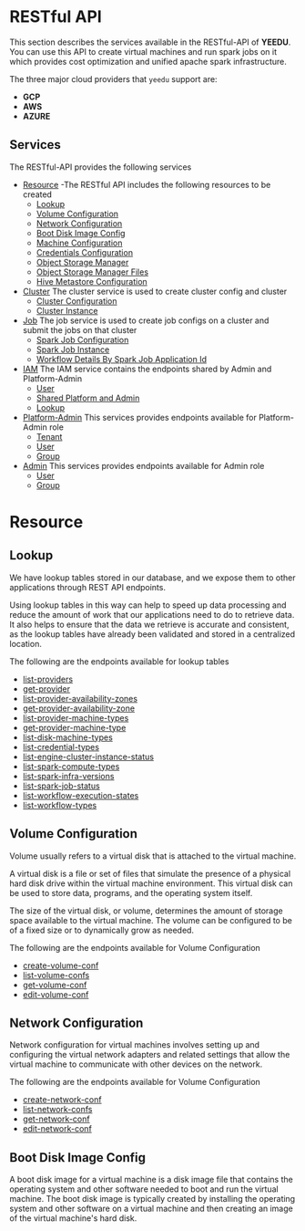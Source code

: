 # RESTful API

This section describes the services available in the RESTful-API of **YEEDU**. You can use this API to create virtual machines and run spark jobs on it which provides cost optimization and unified apache spark infrastructure.

The three major cloud providers that `yeedu` support are:
- **GCP**
- **AWS**
- **AZURE**


## Services

The RESTful-API provides the following services
- [Resource](#resource)
  -The RESTful API includes the following resources to be created
  - [Lookup](#lookup)
  - [Volume Configuration](#volume-configuration)
  - [Network Configuration](#network-configuration)
  - [Boot Disk Image Config](#boot-disk-image-config)
  - [Machine Configuration](#machine-configuration)
  - [Credentials Configuration](#credentials-configuration)
  - [Object Storage Manager](#object-storage-manager)
  - [Object Storage Manager Files](#object-storage-manager-files)
  - [Hive Metastore Configuration](#hive-metastore-configuration)
- [Cluster](#cluster)
The cluster service is used to create cluster config and cluster 
  - [Cluster Configuration](#cluster-configuration)
  - [Cluster Instance](#cluster-instance)
- [Job](#job)
The job service is used to create job configs on a cluster and submit the jobs on that cluster
  - [Spark Job Configuration](#spark-job-configuration)
  - [Spark Job Instance](#spark-job-instance)
  - [Workflow Details By Spark Job Application Id](#workflow-details-by-spark-job-application-id)
- [IAM](#iam-identity-and-access-management)
The IAM service contains the endpoints shared by Admin and Platform-Admin
  - [User](#user)
  - [Shared Platform and Admin](#shared-platform-and-admin)
  - [Lookup](#lookup-1)
- [Platform-Admin](#platform-admin)
This services provides endpoints available for Platform-Admin role
  - [Tenant](#tenant)
  - [User](#user-1)
  - [Group](#group)
- [Admin](#admin)
This services provides endpoints available for Admin role
  - [User](#user-2)
  - [Group](#group-1)


# Resource

## Lookup

We have lookup tables stored in our database, and we expose them to other applications through REST API endpoints.

Using lookup tables in this way can help to speed up data processing and reduce the amount of work that our applications need to do to retrieve data. It also helps to ensure that the data we retrieve is accurate and consistent, as the lookup tables have already been validated and stored in a centralized location.

The following are the endpoints available for lookup tables
- [list-providers](#list-providers) 
- [get-provider](#get-provider)
- [list-provider-availability-zones](#list-provider-availability-zones)
- [get-provider-availability-zone](#get-provider-availability-zone)
- [list-provider-machine-types](#list-provider-machine-types)
- [get-provider-machine-type](#get-provider-machine-type)
- [list-disk-machine-types](#list-disk-machine-types)
- [list-credential-types](#list-credential-types)
- [list-engine-cluster-instance-status](#list-engine-cluster-instance-status)
- [list-spark-compute-types](#list-spark-compute-types)
- [list-spark-infra-versions](#list-spark-infra-versions)
- [list-spark-job-status](#list-spark-job-status)
- [list-workflow-execution-states](#list-workflow-execution-states)
- [list-workflow-types](#list-workflow-types)


## Volume Configuration

Volume usually refers to a virtual disk that is attached to the virtual machine.

A virtual disk is a file or set of files that simulate the presence of a physical hard disk drive within the virtual machine environment. This virtual disk can be used to store data, programs, and the operating system itself.

The size of the virtual disk, or volume, determines the amount of storage space available to the virtual machine. The volume can be configured to be of a fixed size or to dynamically grow as needed.


The following are the endpoints available for Volume Configuration
- [create-volume-conf](#create-volume-conf)
- [list-volume-confs](#list-volume-confs)
- [get-volume-conf](#get-volume-conf)
- [edit-volume-conf](#edit-volume-conf)


## Network Configuration

Network configuration for virtual machines involves setting up and configuring the virtual network adapters and related settings that allow the virtual machine to communicate with other devices on the network.

The following are the endpoints available for Volume Configuration
- [create-network-conf](#create-network-conf)
- [list-network-confs](#list-network-confs)
- [get-network-conf](#get-network-conf)
- [edit-network-conf](#edit-network-conf)


## Boot Disk Image Config
A boot disk image for a virtual machine is a disk image file that contains the operating system and other software needed to boot and run the virtual machine. The boot disk image is typically created by installing the operating system and other software on a virtual machine and then creating an image of the virtual machine's hard disk.
